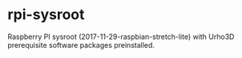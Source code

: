 rpi-sysroot
===========

Raspberry PI sysroot (2017-11-29-raspbian-stretch-lite) with Urho3D prerequisite software packages preinstalled.
